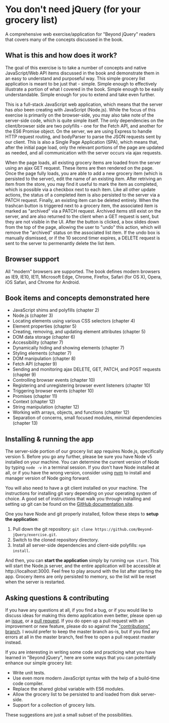 # You don't need jQuery (for your grocery list)

A comprehensive web exercise/application for "Beyond jQuery" readers that covers many of the concepts discussed in the book.


## What is this and how does it work?

The goal of this exercise is to take a number of concepts and native 
JavaScript/Web API items discussed in the book and demonstrate them in an easy
to understand and purposeful way. This simple grocery list application is meant
to be just that - simple. Simple enough to effectively illustrate a portion 
of what I covered in the book. Simple enough to be easily understandable. Simple
enough for you to extend and take even further.

This is a full-stack JavaScript web application, which means that the server has _also_
been creating with JavaScript (Node.js). While the focus of this exercise is primarily 
on the browser-side, you may also take note of the server-side code, which is quite 
simple itself. The only dependencies on the client/browser side are two polyfills - 
one for the Fetch API, and another for the ES6 Promise object. On the server, we are
using Express to handle HTTP request routing, and bodyParser to parse the JSON
requests sent by our client. This is also a Single Page Application (SPA), which means
that, after the initial page load, only the relevant portions of the page are updated
as needed, and all communication with the server occurs via ajax requests.

When the page loads, all existing grocery items are loaded from the server using
an ajax GET request. These items are then rendered on the page. Once the page fully
loads, you are able to add a new grocery item (which is persisted to the server),
edit the name of an existing item. After retriving an item from the store, 
you may find it useful to mark the item as completed, which is possible via a checkbox
next to each item. Like all other update actions, the status of a completed item is also
persisted to the server via a PATCH request. Finally, an existing item can be 
deleted entirely. When the trashcan button is triggered next to a grocery item, 
the associated item is marked as "archived" via a PATCH request. Archived items 
still exist on the server, and are also returned to the client when a GET request 
is sent, but they are not visible in the UI. After the button is clicked, a box 
slides down from the top of the page, allowing the user to "undo" this action, 
which will remove the "archived" status on the associated list item. If the 
undo box is manually dismissed, or if the 10 second timer expires, a DELETE request is
sent to the server to permenantly delete the list item.


## Browser support

All "modern" browsers are supported. The book defines modern browsers as IE9, IE10,
IE11, Microsoft Edge, Chrome, Firefox, Safari (for OS X), Opera, iOS Safari, and
Chrome for Android.


## Book items and concepts demonstrated here

* JavaScript shims and polyfills (chapter 2)
* Node.js (chapter 3)
* Locating elements using various CSS selectors (chapter 4)
* Element properties (chapter 5)
* Creating, removing, and updating element attributes (chapter 5)
* DOM data storage (chapter 6)
* Accessibility (chapter 7)
* Dynamically hiding and showing elements (chapter 7)
* Styling elements (chapter 7)
* DOM manipulation (chapter 8)
* Fetch API (chapter 9)
* Sending and monitoring ajax DELETE, GET, PATCH, and POST requests (chapter 9)
* Controlling browser events (chapter 10)
* Registering and unregistering browser event listeners (chapter 10)
* Triggering browser events (chapter 10)
* Promises (chapter 11)
* Context (chapter 12)
* String manipulation (chapter 12)
* Working with arrays, objects, and functions (chapter 12)
* Separation of concerns, small focused modules, minimal dependencies (chapter 13)


## Installing & running the app

The server-side portion of our grocery list app requires Node.js, specifically version 5.
Before you go any further, please be sure you have Node v5 installed on your machine. You can
determine the current version of Node by typing `node -v` in a terminal session. If you don't
have Node installed at all, or if you have the wrong version, consider using [nvm] to install
and manager version of Node going forward.

You will also need to have a git client installed on your machine. The instructions for installing
git vary depending on your operating system of choice. A good set of instructions that walk you through
installing and setting up git can be found on the [GitHub documentation site][github-git].

One you have Node and git properly installed, follow these steps to **setup the application**:

1. Pull down the git repository: `git clone https://github.com/Beyond-jQuery/exercise.git`.
2. Switch to the cloned repository directory.
3. Install all server-side dependencies and client-side polyfills: `npm install`.

And then, you can **start the application** simply by running `npm start`. This will start
the Node.js server, and the entire application will be accessible at http://localhost:3000.
Feel free to play around with the list after starting the app. Grocery items are only persisted 
to memory, so the list will be reset when the server is restarted.


## Asking questions & contributing

If you have any questions at all, if you find a bug, or if you would like to discuss ideas for
making this demo application even better, please open up an [issue][issue-tracker], or a [pull request][pull-requests].
If you do open up a pull request with an improvement or new feature, please do so against the 
["contributions" branch][contributions-branch]. I would prefer to keep the master branch as-is, but if you
find any errors at all in the master branch, feel free to open a pull request master instead.

If you are interesting in writing some code and practicing what you have learned in "Beyond jQuery", 
here are some ways that you can potentially enhance our simple grocery list:

- Write unit tests.
- Use even more modern JavaScript syntax with the help of a build-time code compiler.
- Replace the shared global variable with ES6 modules.
- Allow the grocery list to be persisted to and loaded from disk server-side.
- Support for a collection of grocery lists.

These suggestions are just a small subset of the possibilities. 


[contributions-branch]: https://github.com/Beyond-jQuery/exercise/tree/contributions
[github-git]: https://help.github.com/articles/set-up-git/
[issue-tracker]: https://github.com/Beyond-jQuery/exercise/issues
[nvm]: https://github.com/creationix/nvm
[pull-requests]: https://github.com/Beyond-jQuery/exercise/pulls